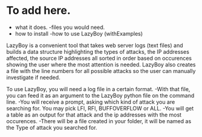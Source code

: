 # To add here.

- what it does.
-files you would need.
- how to install
-how to use LazyBoy (withExamples)

LazyBoy is a convenient tool that takes web server logs (text files) and builds a data structure highlighting the types of attacks, the IP addresses affected, the source IP addresses all sorted in order based on occurences showing the user where the most attention is needed. LazyBoy also creates a file with the line numbers for all possible attacks so the user can manually investigate if needed. 

To use LazyBoy, you will need a log file in a certain format. 
  -With that file, you can feed it as an argument to the LazyBoy python file on the command line. 
  -You will receive a prompt, asking which kind of attack you are searching for. You may pick LFI, RFI, BUFFOVERFLOW or ALL. 
  -You will get a table as an output for that attack and the ip addresses with the most occurences.
  -There will be a file created in your folder, it will be named as the Type of attack you searched for.
